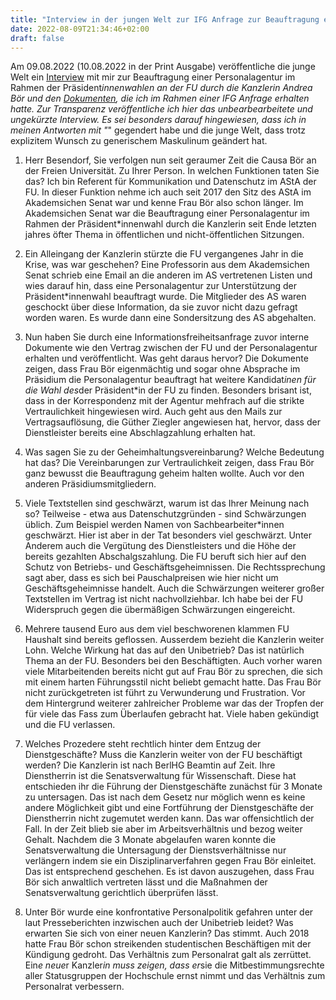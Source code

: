 ```yaml
---
title: "Interview in der jungen Welt zur IFG Anfrage zur Beauftragung einer Personalagentur an der FU Berlin durch Andrea Bör"
date: 2022-08-09T21:34:46+02:00
draft: false
---
```


Am 09.08.2022 (10.08.2022 in der Print Ausgabe) veröffentliche die junge Welt ein [Interview](https://www.jungewelt.de/artikel/432261.hochschulpolitik-frau-b%C3%B6r-wollte-die-beauftragung-geheimhalten.html) mit mir zur Beauftragung einer Personalagentur im Rahmen der Präsident*innenwahlen an der FU durch die Kanzlerin Andrea Bör und den [Dokumenten](https://fragdenstaat.de/dokumente/181722-dokumente-zur-beauftragung-einer-personalagentur-im-rahmen-der-praesidiumswahl-an-der-fu-berlin/), die ich im Rahmen einer IFG Anfrage erhalten hatte. Zur Transparenz veröffentliche ich hier das unbearbearbeitete und ungekürzte Interview. Es sei besonders darauf hingewiesen, dass ich in meinen Antworten mit "*" gegendert habe und die junge Welt, dass trotz explizitem Wunsch zu generischem Maskulinum geändert hat.


1. Herr Besendorf, Sie verfolgen nun seit geraumer Zeit die Causa Bör an der Freien Universität. Zu Ihrer Person. In welchen Funktionen taten Sie das?
Ich bin Referent für Kommunikation und Datenschutz im AStA der FU. In dieser Funktion nehme ich auch seit 2017 den Sitz des AStA im Akademsichen Senat war und kenne Frau Bör also schon länger.
Im Akademsichen Senat war die Beauftragung einer Personalagentur im Rahmen der Präsident*innenwahl durch die Kanzlerin seit Ende letzten jahres öfter Thema in öffentlichen und nicht-öffentlichen Sitzungen.

2. Ein Alleingang der Kanzlerin stürzte die FU vergangenes Jahr in die Krise, was war geschehen?
Eine Professorin aus dem Akademsichen Senat schrieb eine Email an die anderen im AS vertretenen Listen und wies darauf hin, dass eine Personalagentur zur Unterstützung der Präsident*innenwahl beauftragt wurde.
Die Mitglieder des AS waren geschockt über diese Information, da sie zuvor nicht dazu gefragt worden waren. Es wurde dann eine Sondersitzung des AS abgehalten.

3. Nun haben Sie durch eine Informationsfreiheitsanfrage zuvor interne Dokumente wie den Vertrag zwischen der FU und der Personalagentur erhalten und veröffentlicht. Was geht daraus hervor?
Die Dokumente zeigen, dass Frau Bör eigenmächtig und sogar ohne Absprache im Präsidium die Personalagentur beauftragt hat weitere Kandidat*inen für die Wahl des*der Präsident*in der FU zu finden. Besonders brisant ist, dass in der Korrespondenz mit der Agentur mehfrach auf die strikte Vertraulichkeit hingewiesen wird.
Auch geht aus den Mails zur Vertragsauflösung, die Güther Ziegler angewiesen hat, hervor, dass der Dienstleister bereits eine Abschlagzahlung erhalten hat.

4. Was sagen Sie zu der Geheimhaltungsvereinbarung? Welche Bedeutung hat das?
Die Vereinbarungen zur Vertraulichkeit zeigen, dass Frau Bör ganz bewusst die Beauftragung geheim halten wollte. Auch vor den anderen Präsidiumsmitgliedern.

5. Viele Textstellen sind geschwärzt, warum ist das Ihrer Meinung nach so?
Teilweise - etwa aus Datenschutzgründen - sind Schwärzungen üblich. Zum Beispiel werden Namen von Sachbearbeiter*innen geschwärzt. Hier ist aber in der Tat besonders viel geschwärzt. Unter Anderem auch die Vergütung des Dienstleisters und die Höhe der bereits gezahlten Abschalgszahlung.
Die FU beruft sich hier auf den Schutz von Betriebs- und Geschäftsgeheimnissen. Die Rechtssprechung sagt aber, dass es sich bei Pauschalpreisen wie hier nicht um Geschäftsgeheimnisse handelt.
Auch die Schwärzungen weiterer großer Textstellen im Vertrag ist nicht nachvollziehbar. Ich habe bei der FU Widerspruch gegen die übermäßigen Schwärzungen eingereicht.

6. Mehrere tausend Euro aus dem viel beschworenen klammen FU Haushalt sind bereits geflossen. Ausserdem bezieht die Kanzlerin weiter Lohn. Welche Wirkung hat das auf den Unibetrieb?
Das ist natürlich Thema an der FU. Besonders bei den Beschäftigten. Auch vorher waren viele Mitarbeitenden bereits nicht gut auf Frau Bör zu sprechen, die sich mit einem harten Führungsstil nicht beliebt gemacht hatte.
Das Frau Bör nicht zurückgetreten ist führt zu Verwunderung und Frustration. Vor dem Hintergrund weiterer zahlreicher Probleme war das der Tropfen der für viele das Fass zum Überlaufen gebracht hat. Viele haben gekündigt und die FU verlassen.

7. Welches Prozedere steht rechtlich hinter dem Entzug der Dienstgeschäfte? Muss die Kanzlerin weiter von der FU beschäftigt werden?
Die Kanzlerin ist nach BerlHG Beamtin auf Zeit. Ihre Dienstherrin ist die Senatsverwaltung für Wissenschaft. Diese hat entschieden ihr die Führung der Dienstgeschäfte zunächst für 3 Monate zu untersagen. Das ist nach dem Gesetz nur möglich wenn es keine andere Möglichkeit gibt und eine Fortführung der Dienstgeschäfte der Dienstherrin nicht zugemutet werden kann.
Das war offensichtlich der Fall. In der Zeit blieb sie aber im Arbeitsverhältnis und bezog weiter Gehalt. Nachdem die 3 Monate abgelaufen waren konnte die Senatsverwaltung die Untersagung der Dienstsverhältnisse nur verlängern indem sie ein Disziplinarverfahren gegen Frau Bör einleitet. Das ist entsprechend geschehen. Es ist davon auszugehen, dass Frau Bör sich anwaltlich vertreten lässt und die Maßnahmen der Senatsverwaltung gerichtlich überprüfen lässt.

8. Unter Bör wurde eine konfrontative Personalpolitik gefahren unter der laut Presseberichten inzwischen auch der Unibetrieb leidet? Was erwarten Sie sich von einer neuen Kanzlerin?
Das stimmt. Auch 2018 hatte Frau Bör schon streikenden studentischen Beschäftigen mit der Kündigung gedroht. Das Verhältnis zum Personalrat galt als zerrüttet. Ein*e neue*r Kanzler*in muss zeigen, dass er*sie die Mitbestimmungsrechte aller Statusgruppen der Hochschule ernst nimmt und das Verhältnis zum Personalrat verbessern.
